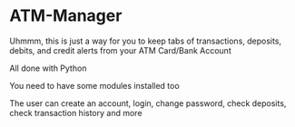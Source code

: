# ATM-Manager
Uhmmm, this is just a way for you to keep tabs of transactions, deposits, debits, and credit alerts from your ATM Card/Bank Account

All done with Python 

You need to have some modules installed too

The user can create an account, login, change password, check deposits, check transaction history and more
